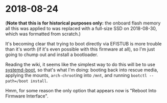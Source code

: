 # 2018-08-24

(**Note that this is for historical purposes only:** the onboard flash memory all this was applied to was replaced with a full-size SSD on 2018-08-30, which was formatted from scratch.)

It's becoming clear that trying to boot directly via EFISTUB is more trouble than it's worth (if it's even possible with this firmware at all), so I'm just going to chump out and install a bootloader.

Reading the wiki, it seems like the simplest way to do this will be to use [systemd-boot](https://wiki.archlinux.org/index.php/Systemd-boot), so that's what I'm doing: booting back into rescue media, applying the mounts, `arch-chroot`ing into `/mnt`, and running `bootctl --path=/boot install`.

Hmm, for some reason the only option that appears now is "Reboot Into Firmware Interface".
